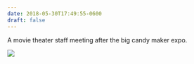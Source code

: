 ```yaml
---
date: 2018-05-30T17:49:55-0600
draft: false
---
```




A movie theater staff meeting after the big candy maker expo.

![](/images/2018/5a84691a0d.jpg)



